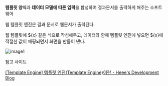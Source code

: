 **템플릿 양식**과 **데이터 모델에 따른 입력**을 합성하여 결과문서를 출력하게 해주는 소프트웨어

웹 템플릿 엔진은 결과 문서로 웹문서가 출력된다. 

웹 템플릿에 ${x} 같은 식으로 작성해두고, 데이터와 함께 템플릿 엔진에 넣으면 ${x}에 적절한 값이 매핑되면서 화면을 만들어 낸다. 

![image1](/Today-I-Learn/Web/Images/Web-Template-Engine1.png)

참고 사이트

[[Template Engine] 템플릿 엔진(Template Engine)이란 - Heee's Development Blog](https://gmlwjd9405.github.io/2018/12/21/template-engine.html)
